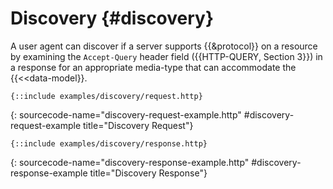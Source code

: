 # Discovery {#discovery}

A user agent can discover if a server supports {{&protocol}} on a resource by examining the `Accept-Query` header field ({{HTTP-QUERY, Section 3}}) in a response for an appropriate media-type that can accommodate the {{<<data-model}}.

~~~ http-message
{::include examples/discovery/request.http}
~~~
{: sourcecode-name="discovery-request-example.http" #discovery-request-example title="Discovery Request"}

~~~ http-message
{::include examples/discovery/response.http}
~~~
{: sourcecode-name="discovery-response-example.http" #discovery-response-example title="Discovery Response"}
